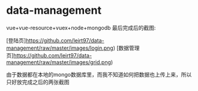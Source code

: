 # data-management
vue+vue-resource+vuex+node+mongodb
最后完成后的截图:

[登陆页]https://github.com/leirt97/data-management/raw/master/images/login.png)
[数据管理页]https://github.com/leirt97/data-management/raw/master/images/grid.png)

由于数据都在本地的mongo数据库里，而我不知道如何把数据也上传上来，所以只好放完成之后的两张截图
